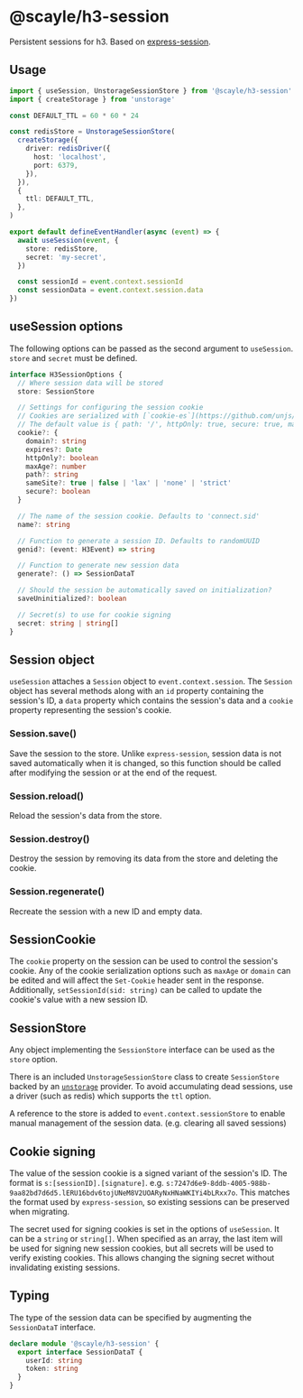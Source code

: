 # @scayle/h3-session

Persistent sessions for h3. Based on [express-session](https://www.npmjs.com/package/express-session).

## Usage

```ts
import { useSession, UnstorageSessionStore } from '@scayle/h3-session'
import { createStorage } from 'unstorage'

const DEFAULT_TTL = 60 * 60 * 24

const redisStore = UnstorageSessionStore(
  createStorage({
    driver: redisDriver({
      host: 'localhost',
      port: 6379,
    }),
  }),
  {
    ttl: DEFAULT_TTL,
  },
)

export default defineEventHandler(async (event) => {
  await useSession(event, {
    store: redisStore,
    secret: 'my-secret',
  })

  const sessionId = event.context.sessionId
  const sessionData = event.context.session.data
})
```

## useSession options

The following options can be passed as the second argument to `useSession`. `store` and `secret` must be defined.

```ts
interface H3SessionOptions {
  // Where session data will be stored
  store: SessionStore

  // Settings for configuring the session cookie
  // Cookies are serialized with [`cookie-es`](https://github.com/unjs/cookie-es).
  // The default value is { path: '/', httpOnly: true, secure: true, maxAge: null }.
  cookie?: {
    domain?: string
    expires?: Date
    httpOnly?: boolean
    maxAge?: number
    path?: string
    sameSite?: true | false | 'lax' | 'none' | 'strict'
    secure?: boolean
  }

  // The name of the session cookie. Defaults to 'connect.sid'
  name?: string

  // Function to generate a session ID. Defaults to randomUUID
  genid?: (event: H3Event) => string

  // Function to generate new session data
  generate?: () => SessionDataT

  // Should the session be automatically saved on initialization?
  saveUninitialized?: boolean

  // Secret(s) to use for cookie signing
  secret: string | string[]
}
```

## Session object

`useSession` attaches a `Session` object to `event.context.session`. The `Session` object has several methods along with an `id` property containing the session's ID, a `data` property which contains the session's data and a `cookie` property representing the session's cookie.

### Session.save()

Save the session to the store. Unlike `express-session`, session data is not saved automatically when it is changed, so this function should be called after modifying the session or at the end of the request.

### Session.reload()

Reload the session's data from the store.

### Session.destroy()

Destroy the session by removing its data from the store and deleting the cookie.

### Session.regenerate()

Recreate the session with a new ID and empty data.

## SessionCookie

The `cookie` property on the session can be used to control the session's cookie. Any of the cookie serialization options such as `maxAge` or `domain` can be edited and will affect the `Set-Cookie` header sent in the response. Additionally, `setSessionId(sid: string)` can be called to update the cookie's value with a new session ID.

## SessionStore

Any object implementing the `SessionStore` interface can be used as the `store` option.

There is an included `UnstorageSessionStore` class to create `SessionStore` backed by an [`unstorage`](https://unstorage.unjs.io/) provider. To avoid accumulating dead sessions, use a driver (such as redis) which supports the `ttl` option.

A reference to the store is added to `event.context.sessionStore` to enable manual management of the session data. (e.g. clearing all saved sessions)

## Cookie signing

The value of the session cookie is a signed variant of the session's ID. The format is `s:[sessionID].[signature]`. e.g. `s:7247d6e9-8ddb-4005-988b-9aa82bd7d6d5.lERU16bdv6tojUNeM8V2UOARyNxHNaWKIYi4bLRxx7o`. This matches the format used by `express-session`, so existing sessions can be preserved when migrating.

The secret used for signing cookies is set in the options of `useSession`. It can be a `string` or `string[]`. When specified as an array, the last item will be used for signing new session cookies, but all secrets will be used to verify existing cookies. This allows changing the signing secret without invalidating existing sessions.

## Typing

The type of the session data can be specified by augmenting the `SessionDataT` interface.

```ts
declare module '@scayle/h3-session' {
  export interface SessionDataT {
    userId: string
    token: string
  }
}
```
